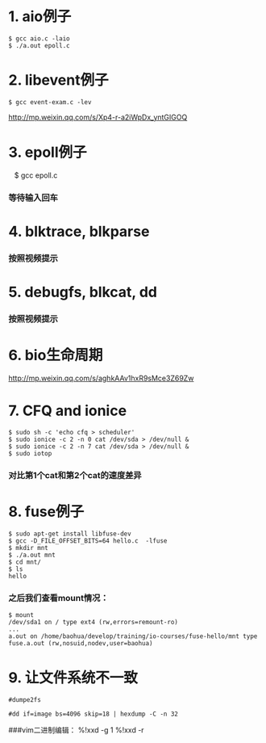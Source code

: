 # 1. aio例子
    $ gcc aio.c -laio
    $ ./a.out epoll.c

# 2. libevent例子
    $ gcc event-exam.c -lev
http://mp.weixin.qq.com/s/Xp4-r-a2iWpDx_yntGIGOQ

# 3. epoll例子
    $ gcc epoll.c
### 等待输入回车

# 4. blktrace, blkparse
### 按照视频提示

# 5. debugfs, blkcat, dd
### 按照视频提示

# 6. bio生命周期
http://mp.weixin.qq.com/s/aghkAAv1hxR9sMce3Z69Zw

# 7. CFQ and ionice
    $ sudo sh -c 'echo cfq > scheduler'
    $ sudo ionice -c 2 -n 0 cat /dev/sda > /dev/null &
    $ sudo ionice -c 2 -n 7 cat /dev/sda > /dev/null &
    $ sudo iotop
### 对比第1个cat和第2个cat的速度差异

# 8. fuse例子
    $ sudo apt-get install libfuse-dev
    $ gcc -D_FILE_OFFSET_BITS=64 hello.c  -lfuse
    $ mkdir mnt
    $ ./a.out mnt
    $ cd mnt/
    $ ls
    hello
### 之后我们查看mount情况：
    $ mount
    /dev/sda1 on / type ext4 (rw,errors=remount-ro)
    ...
    a.out on /home/baohua/develop/training/io-courses/fuse-hello/mnt type fuse.a.out (rw,nosuid,nodev,user=baohua)
    
 # 9. 让文件系统不一致
    #dumpe2fs

    #dd if=image bs=4096 skip=18 | hexdump -C -n 32

 ###vim二进制编辑：
     %!xxd -g 1
     %!xxd -r  
 
